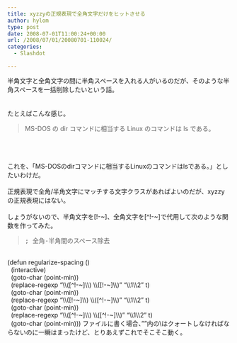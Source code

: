 ```yaml
---
title: xyzzyの正規表現で全角文字だけをヒットさせる
author: hylom
type: post
date: 2008-07-01T11:00:24+00:00
url: /2008/07/01/20080701-110024/
categories:
  - Slashdot

---
```

半角文字と全角文字の間に半角スペースを入れる人がいるのだが、そのような半角スペースを一括削除したいという話。  
</br>   
たとえばこんな感じ。 

> <div>
>   MS-DOS の dir コマンドに相当する Linux のコマンドは ls である。
> </div>

</br>  
</br>  
</br>   
これを、「MS-DOSのdirコマンドに相当するLinuxのコマンドはlsである。」としたいわけだ。</br>  
</br>   
正規表現で全角/半角文字にマッチする文字クラスがあればよいのだが、xyzzyの正規表現にはない。</br>  
</br>   
しょうがないので、半角文字を[!-~]、全角文字を[^!-~]で代用して次のような関数を作ってみた。 

> <div>
>   <tt> ; 全角-半角間のスペース除去 </tt>
> </div>

</br>   
(defun regularize-spacing ()</br>   
&nbsp; (interactive)</br>   
&nbsp; (goto-char (point-min))</br>   
&nbsp; (replace-regexp &#8220;\\([^!-~]\\) \\([!-~]\\)&#8221; &#8220;\\1\\2&#8221; t)</br>   
&nbsp; (goto-char (point-min))</br>   
&nbsp; (replace-regexp &#8220;\\([!-~]\\) \\([^!-~]\\)&#8221; &#8220;\\1\\2&#8221; t)</br>   
&nbsp; (goto-char (point-min))</br>   
&nbsp; (replace-regexp &#8220;\\([^!-~]\\) \\([^!-~]\\)&#8221; &#8220;\\1\\2&#8221; t)</br>   
&nbsp; (goto-char (point-min))) ファイルに書く場合、&#8221;&#8221;内の\はクォートしなければならないのに一瞬はまったけど、とりあえずこれでそこそこ動く。</br>  
</br>  
</br>